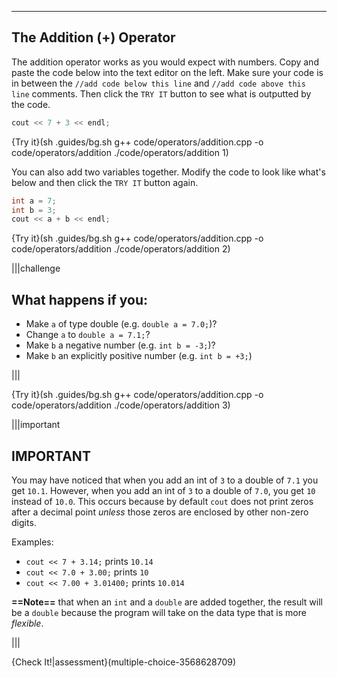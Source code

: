 ---

## The Addition (+) Operator
The addition operator works as you would expect with numbers. Copy and paste the code below into the text editor on the left. Make sure your code is in between the `//add code below this line` and `//add code above this line` comments. Then click the `TRY IT` button to see what is outputted by the code.

```c++
cout << 7 + 3 << endl;
```

{Try it}(sh .guides/bg.sh g++ code/operators/addition.cpp -o code/operators/addition ./code/operators/addition 1)

You can also add two variables together. Modify the code to look like what's below and then click the `TRY IT` button again.

```c++
int a = 7;
int b = 3;
cout << a + b << endl;
```

{Try it}(sh .guides/bg.sh g++ code/operators/addition.cpp -o code/operators/addition ./code/operators/addition 2)

|||challenge
## What happens if you:
* Make `a` of type double (e.g. `double a = 7.0;`)?
* Change `a` to `double a = 7.1;`?
* Make `b` a negative number (e.g. `int b = -3;`)?
* Make `b` an explicitly positive number (e.g. `int b = +3;`)

|||

{Try it}(sh .guides/bg.sh g++ code/operators/addition.cpp -o code/operators/addition ./code/operators/addition 3)

|||important
## IMPORTANT
You may have noticed that when you add an int of `3` to a double of `7.1` you get `10.1`. However, when you add an int of `3` to a double of `7.0`, you get `10` instead of `10.0`. This occurs because by default `cout` does not print zeros after a decimal point *unless* those zeros are enclosed by other non-zero digits.

Examples:
* `cout << 7 + 3.14;` prints `10.14`
* `cout << 7.0 + 3.00;` prints `10`
* `cout << 7.00 + 3.01400;` prints `10.014`

**==Note==** that when an `int` and a `double` are added together, the result will be a `double` because the program will take on the data type that is more *flexible*.

|||

{Check It!|assessment}(multiple-choice-3568628709)
